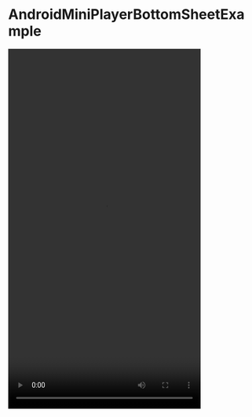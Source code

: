 # AndroidMiniPlayerBottomSheetExample

<video src="/videos/MiniPlayerUI.mp4" width="392" height="732" controls preload></video>